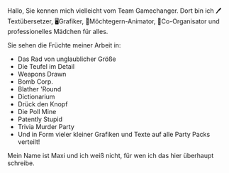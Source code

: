 Hallo,
Sie kennen mich vielleicht vom Team Gamechanger.
Dort bin ich 🖊️Textübersetzer, 🖥️Grafiker, 👀Möchtegern-Animator, 📅Co-Organisator und professionelles Mädchen für alles.

Sie sehen die Früchte meiner Arbeit in:
- Das Rad von unglaublicher Größe
- Die Teufel im Detail
- Weapons Drawn
- Bomb Corp.
- Blather 'Round
- Dictionarium
- Drück den Knopf
- Die Poll Mine
- Patently Stupid
- Trivia Murder Party
- Und in Form vieler kleiner Grafiken und Texte auf alle Party Packs verteilt!

Mein Name ist Maxi und ich weiß nicht, für wen ich das hier überhaupt schreibe.
